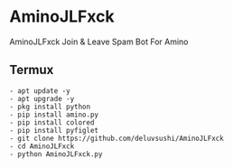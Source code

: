 # AminoJLFxck
AminoJLFxck Join &amp; Leave Spam Bot For Amino


## Termux
```shell
- apt update -y
- apt upgrade -y
- pkg install python
- pip install amino.py
- pip install colored
- pip install pyfiglet
- git clone https://github.com/deluvsushi/AminoJLFxck
- cd AminoJLFxck
- python AminoJLFxck.py
```
